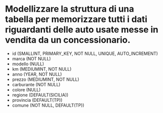 # Modellizzare la struttura di una tabella per memorizzare tutti i dati riguardanti delle auto usate messe in vendita da un concessionario.

- id (SMALLINT, PRIMARY_KEY, NOT NULL, UNIQUE, AUTO_INCREMENT)
- marca (NOT NULL)
- modello (NULL)
- km (MEDIUMINT, NOT NULL)
- anno (YEAR, NOT NULL)
- prezzo (MEDIUMINT, NOT NULL)
- carburante (NOT NULL)
- colore (NULL)
- regione (DEFAULT(SICILIA))
- provincia (DEFAULT(TP))
- comune (NOT NULL, DEFAULT(TP))    <!-- p.es. di default la città, provincia e regione del luogo dove è sito il concessionario -->
